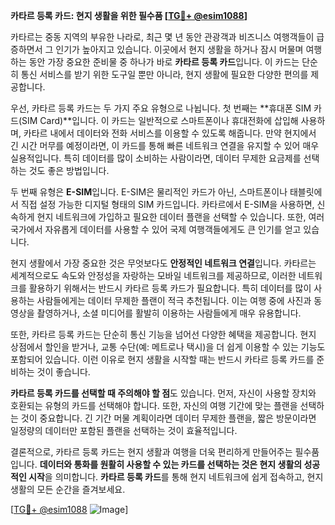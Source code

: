 **카타르 등록 카드: 현지 생활을 위한 필수품 [[TG💪+ @esim1088](https://t.me/s/esim1088)]**

카타르는 중동 지역의 부유한 나라로, 최근 몇 년 동안 관광객과 비즈니스 여행객들이 급증하면서 그 인기가 높아지고 있습니다. 이곳에서 현지 생활을 하거나 잠시 머물며 여행하는 동안 가장 중요한 준비물 중 하나가 바로 **카타르 등록 카드**입니다. 이 카드는 단순히 통신 서비스를 받기 위한 도구일 뿐만 아니라, 현지 생활에 필요한 다양한 편의를 제공합니다.

우선, 카타르 등록 카드는 두 가지 주요 유형으로 나뉩니다. 첫 번째는 **휴대폰 SIM 카드(SIM Card)**입니다. 이 카드는 일반적으로 스마트폰이나 휴대전화에 삽입해 사용하며, 카타르 내에서 데이터와 전화 서비스를 이용할 수 있도록 해줍니다. 만약 현지에서 긴 시간 머무를 예정이라면, 이 카드를 통해 빠른 네트워크 연결을 유지할 수 있어 매우 실용적입니다. 특히 데이터를 많이 소비하는 사람이라면, 데이터 무제한 요금제를 선택하는 것도 좋은 방법입니다.

두 번째 유형은 **E-SIM**입니다. E-SIM은 물리적인 카드가 아닌, 스마트폰이나 태블릿에서 직접 설정 가능한 디지털 형태의 SIM 카드입니다. 카타르에서 E-SIM을 사용하면, 신속하게 현지 네트워크에 가입하고 필요한 데이터 플랜을 선택할 수 있습니다. 또한, 여러 국가에서 자유롭게 데이터를 사용할 수 있어 국제 여행객들에게도 큰 인기를 얻고 있습니다.

현지 생활에서 가장 중요한 것은 무엇보다도 **안정적인 네트워크 연결**입니다. 카타르는 세계적으로도 속도와 안정성을 자랑하는 모바일 네트워크를 제공하므로, 이러한 네트워크를 활용하기 위해서는 반드시 카타르 등록 카드가 필요합니다. 특히 데이터를 많이 사용하는 사람들에게는 데이터 무제한 플랜이 적극 추천됩니다. 이는 여행 중에 사진과 동영상을 촬영하거나, 소셜 미디어를 활발히 이용하는 사람들에게 매우 유용합니다.

또한, 카타르 등록 카드는 단순히 통신 기능을 넘어선 다양한 혜택을 제공합니다. 현지 상점에서 할인을 받거나, 교통 수단(예: 메트로나 택시)을 더 쉽게 이용할 수 있는 기능도 포함되어 있습니다. 이런 이유로 현지 생활을 시작할 때는 반드시 카타르 등록 카드를 준비하는 것이 좋습니다.

**카타르 등록 카드를 선택할 때 주의해야 할 점**도 있습니다. 먼저, 자신이 사용할 장치와 호환되는 유형의 카드를 선택해야 합니다. 또한, 자신의 여행 기간에 맞는 플랜을 선택하는 것이 중요합니다. 긴 기간 머물 계획이라면 데이터 무제한 플랜을, 짧은 방문이라면 일정량의 데이터만 포함된 플랜을 선택하는 것이 효율적입니다.

결론적으로, 카타르 등록 카드는 현지 생활과 여행을 더욱 편리하게 만들어주는 필수품입니다. **데이터와 통화를 원활히 사용할 수 있는 카드를 선택하는 것은 현지 생활의 성공적인 시작**을 의미합니다. **카타르 등록 카드**를 통해 현지 네트워크에 쉽게 접속하고, 현지 생활의 모든 순간을 즐겨보세요.

[[TG💪+ @esim1088](https://t.me/s/esim1088) ![Image](https://i.postimg.cc/Y0z9fWf4/image.png)]